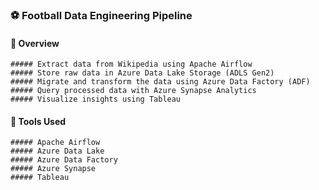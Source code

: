 ### ⚽  Football Data Engineering Pipeline

#### 🔧 Overview
```
##### Extract data from Wikipedia using Apache Airflow
##### Store raw data in Azure Data Lake Storage (ADLS Gen2)
##### Migrate and transform the data using Azure Data Factory (ADF)
##### Query processed data with Azure Synapse Analytics
##### Visualize insights using Tableau
```

#### 🧰 Tools Used
```
##### Apache Airflow
##### Azure Data Lake
##### Azure Data Factory
##### Azure Synapse
##### Tableau
```
